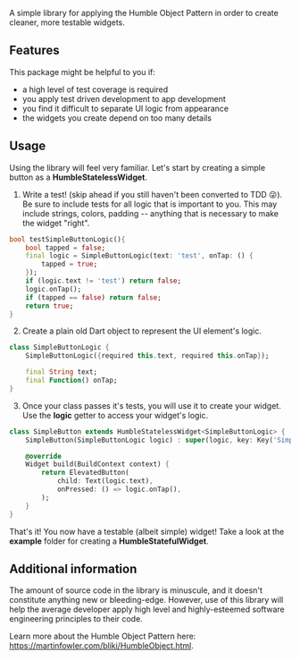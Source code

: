 A simple library for applying the Humble Object Pattern in order to create cleaner, more testable widgets.  

  

## Features

  

This package might be helpful to you if:
- a high level of test coverage is required
- you apply test driven development to app development
- you find it difficult to separate UI logic from appearance
- the widgets you create depend on too many details


## Usage

Using the library will feel very familiar.  Let's start by creating a simple button as a <b>HumbleStatelessWidget</b>.

1) Write a test! (skip ahead if you still haven't been converted to TDD 😜).  Be sure to include tests for all logic that is important to you.  This may include strings, colors, padding -- anything that is necessary to make the widget "right".
```dart
bool testSimpleButtonLogic(){
	bool tapped = false;
	final logic = SimpleButtonLogic(text: 'test', onTap: () {
		tapped = true;
	});
	if (logic.text != 'test') return false;
	logic.onTap();
	if (tapped == false) return false;
	return true;
}
```
2) Create a plain old Dart object to represent the UI element's logic.  
```dart
class SimpleButtonLogic {
	SimpleButtonLogic({required this.text, required this.onTap});

	final String text;
	final Function() onTap;
}
```
3) Once your class passes it's tests, you will use it to create your widget.  Use the <b>logic</b> getter to access your widget's logic.
```dart
class SimpleButton extends HumbleStatelessWidget<SimpleButtonLogic> {
	SimpleButton(SimpleButtonLogic logic) : super(logic, key: Key('SimpleButton'));

	@override
	Widget build(BuildContext context) {
		return ElevatedButton(
			child: Text(logic.text),
			onPressed: () => logic.onTap(),
		);
	}
}
```
That's it!  You now have a testable (albeit simple) widget!  Take a look at the <b>example</b> folder for creating a <b>HumbleStatefulWidget</b>.

## Additional information

The amount of source code in the library is minuscule, and it doesn't constitute anything new or bleeding-edge.  However, use of this library will help the average developer apply high level and highly-esteemed software engineering principles to their code.  

Learn more about the Humble Object Pattern here: https://martinfowler.com/bliki/HumbleObject.html.
